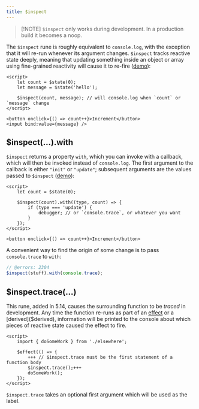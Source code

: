 ```yaml
---
title: $inspect
---
```


> [!NOTE] `$inspect` only works during development. In a production build it becomes a noop.

The `$inspect` rune is roughly equivalent to `console.log`, with the exception that it will re-run whenever its argument changes. `$inspect` tracks reactive state deeply, meaning that updating something inside an object or array using fine-grained reactivity will cause it to re-fire ([demo](/playground/untitled#H4sIAAAAAAAACkWQ0YqDQAxFfyUMhSotdZ-tCvu431AXtGOqQ2NmmMm0LOK_r7Utfby5JzeXTOpiCIPKT5PidkSVq2_n1F7Jn3uIcEMSXHSw0evHpAjaGydVzbUQCmgbWaCETZBWMPlKj29nxBDaHj_edkAiu12JhdkYDg61JGvE_s2nR8gyuBuiJZuDJTyQ7eE-IEOzog1YD80Lb0APLfdYc5F9qnFxjiKWwbImo6_llKRQVs-2u91c_bD2OCJLkT3JZasw7KLA2XCX31qKWE6vIzNk1fKE0XbmYrBTufiI8-_8D2cUWBA_AQAA)):

```svelte
<script>
	let count = $state(0);
	let message = $state('hello');

	$inspect(count, message); // will console.log when `count` or `message` change
</script>

<button onclick={() => count++}>Increment</button>
<input bind:value={message} />
```

## $inspect(...).with

`$inspect` returns a property `with`, which you can invoke with a callback, which will then be invoked instead of `console.log`. The first argument to the callback is either `"init"` or `"update"`; subsequent arguments are the values passed to `$inspect` ([demo](/playground/untitled#H4sIAAAAAAAACkVQ24qDMBD9lSEUqlTqPlsj7ON-w7pQG8c2VCchmVSK-O-bKMs-DefKYRYx6BG9qL4XQd2EohKf1opC8Nsm4F84MkbsTXAqMbVXTltuWmp5RAZlAjFIOHjuGLOP_BKVqB00eYuKs82Qn2fNjyxLtcWeyUE2sCRry3qATQIpJRyD7WPVMf9TW-7xFu53dBcoSzAOrsqQNyOe2XUKr0Xi5kcMvdDB2wSYO-I9vKazplV1-T-d6ltgNgSG1KjVUy7ZtmdbdjqtzRcphxMS1-XubOITJtPrQWMvKnYB15_1F7KKadA_AQAA)):

```svelte
<script>
	let count = $state(0);

	$inspect(count).with((type, count) => {
		if (type === 'update') {
			debugger; // or `console.trace`, or whatever you want
		}
	});
</script>

<button onclick={() => count++}>Increment</button>
```

A convenient way to find the origin of some change is to pass `console.trace` to `with`:

```js
// @errors: 2304
$inspect(stuff).with(console.trace);
```

## $inspect.trace(...)

This rune, added in 5.14, causes the surrounding function to be _traced_ in development. Any time the function re-runs as part of an [effect]($effect) or a [derived]($derived), information will be printed to the console about which pieces of reactive state caused the effect to fire.

```svelte
<script>
	import { doSomeWork } from './elsewhere';

	$effect(() => {
		+++ // $inspect.trace must be the first statement of a function body
		$inspect.trace();+++
		doSomeWork();
	});
</script>
```

`$inspect.trace` takes an optional first argument which will be used as the label.
